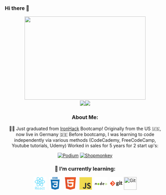 ### Hi there 👋

<div id="header" align="center">
  <img src="https://media.giphy.com/media/WTjXuYA2y4o3UZly3W/giphy.gif" width="380" height="260" />

<div>
  <a href="https://mail.google.com/mail/?view=cm&source=mailto&to=august.colonna@gmail.com"><img src="https://img.shields.io/badge/Gmail-D14836?style=for-the-badge&logo=gmail&logoColor=white" /></a><a href="https://www.linkedin.com/in/august-colonna/"><img src="https://img.shields.io/badge/LinkedIn-blue?logo=linkedin&logoColor=white&style=for-the-badge" />
  </a>
 </div>
  
### About Me:
:man_student: Just graduated from <a href="https://www.ironhack.com/de/en/remote?utm_source=google&utm_medium=cpc&utm_campaign=RMTEU_Germany_Global_Search_Brand_EN&utm_content=search-brand&utm_term=ironhack&gad=1&gclid=Cj0KCQjwmtGjBhDhARIsAEqfDEfacRT7NZEzOR8tcnck7iJXlt_FdY8bTPjsb9a1DyLHET56VmM78bgaAt7_EALw_wcB">IronHack</a> Bootcamp!
Originally from the US 🇺🇸, now live in Germany 🇩🇪
Before bootcamp, I was learning to code independently via various methods (CodeCademy, FreeCodeCamp, Youtube tutorials, Udemy)
Worked in sales for 5 years for 2 start up's:
<div>
  <a href="https://www.podium.com/"><img src="https://play-lh.googleusercontent.com/a8u4UugYXSKtgvsOErXF-_aoBxBAC7j0HjYVpHRMkvzBgOyUbPmrvOATlKKkRsg7ww" alt="Podium" width="40" height="40" /></a>
  <a href="https://www.shopmonkey.io/"><img src="https://gdm-catalog-fmapi-prod.imgix.net/ProductLogo/ededc5b2-a6e5-45b9-84dc-e56166743460.png" width="40" height="40" alt="Shopmonkey"/></a>
</div>

### 🌱 I’m currently learning:
<div>
  <img src="https://github.com/devicons/devicon/blob/master/icons/react/react-original-wordmark.svg" title="React" alt="React" width="40" height="40"/>&nbsp;
  <img src="https://github.com/devicons/devicon/blob/master/icons/css3/css3-plain-wordmark.svg"  title="CSS3" alt="CSS" width="40" height="40"/>&nbsp;
  <img src="https://github.com/devicons/devicon/blob/master/icons/html5/html5-original.svg" title="HTML5" alt="HTML" width="40" height="40"/>&nbsp;
  <img src="https://github.com/devicons/devicon/blob/master/icons/javascript/javascript-original.svg" title="JavaScript" alt="JavaScript" width="40" height="40"/>&nbsp;
  <img src="https://github.com/devicons/devicon/blob/master/icons/nodejs/nodejs-original-wordmark.svg" title="NodeJS" alt="NodeJS" width="40" height="40"/>&nbsp;
  <img src="https://github.com/devicons/devicon/blob/master/icons/git/git-original-wordmark.svg" title="Git" **alt="Git" width="40" height="40"/>
  <img src="https://camo.githubusercontent.com/9ebde7ca22ab3f3b4bf92d2743804ab9e581e413a16cdf3626c2092e69967d80/68747470733a2f2f63646e2e6a7364656c6976722e6e65742f67682f64657669636f6e732f64657669636f6e2f69636f6e732f6d6f6e676f64622f6d6f6e676f64622d6f726967696e616c2e737667" title="Git" **alt="Git" width="40" height="40"/>

</div>
</div>





